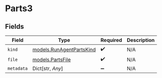 # Parts3


## Fields

| Field                                                      | Type                                                       | Required                                                   | Description                                                |
| ---------------------------------------------------------- | ---------------------------------------------------------- | ---------------------------------------------------------- | ---------------------------------------------------------- |
| `kind`                                                     | [models.RunAgentPartsKind](../models/runagentpartskind.md) | :heavy_check_mark:                                         | N/A                                                        |
| `file`                                                     | [models.PartsFile](../models/partsfile.md)                 | :heavy_check_mark:                                         | N/A                                                        |
| `metadata`                                                 | Dict[str, *Any*]                                           | :heavy_minus_sign:                                         | N/A                                                        |
